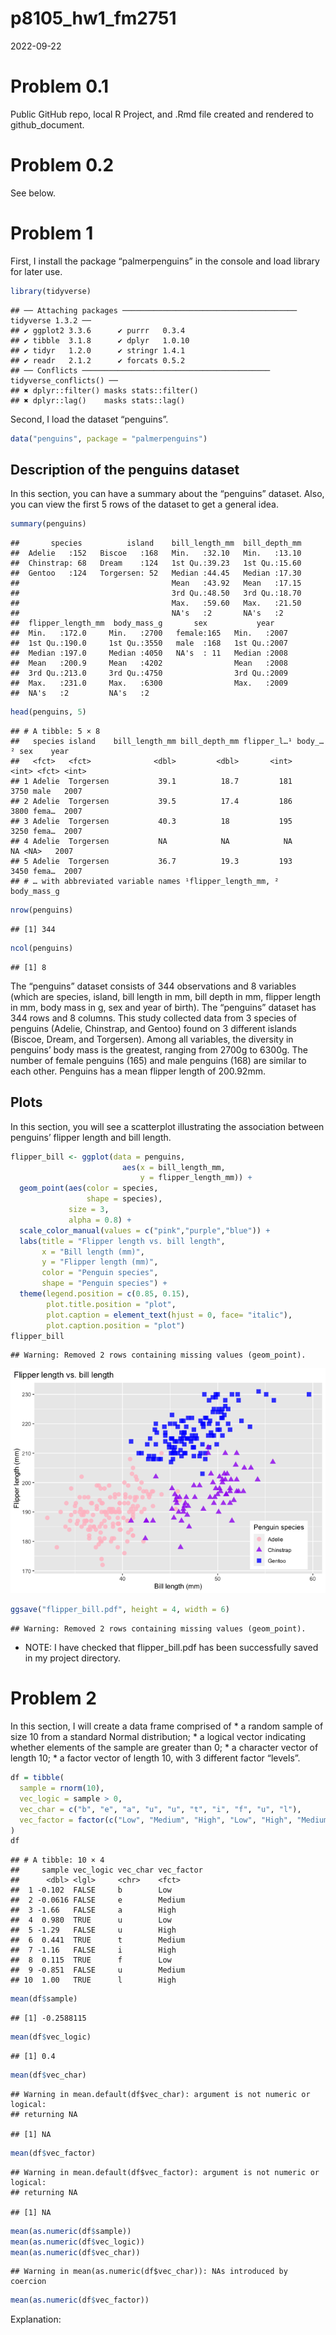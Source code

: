 p8105_hw1_fm2751
================
2022-09-22

# Problem 0.1

Public GitHub repo, local R Project, and .Rmd file created and rendered
to github_document.

# Problem 0.2

See below.

# Problem 1

First, I install the package “palmerpenguins” in the console and load
library for later use.

``` r
library(tidyverse)
```

    ## ── Attaching packages ─────────────────────────────────────── tidyverse 1.3.2 ──
    ## ✔ ggplot2 3.3.6      ✔ purrr   0.3.4 
    ## ✔ tibble  3.1.8      ✔ dplyr   1.0.10
    ## ✔ tidyr   1.2.0      ✔ stringr 1.4.1 
    ## ✔ readr   2.1.2      ✔ forcats 0.5.2 
    ## ── Conflicts ────────────────────────────────────────── tidyverse_conflicts() ──
    ## ✖ dplyr::filter() masks stats::filter()
    ## ✖ dplyr::lag()    masks stats::lag()

Second, I load the dataset “penguins”.

``` r
data("penguins", package = "palmerpenguins")
```

## Description of the penguins dataset

In this section, you can have a summary about the “penguins” dataset.
Also, you can view the first 5 rows of the dataset to get a general
idea.

``` r
summary(penguins)
```

    ##       species          island    bill_length_mm  bill_depth_mm  
    ##  Adelie   :152   Biscoe   :168   Min.   :32.10   Min.   :13.10  
    ##  Chinstrap: 68   Dream    :124   1st Qu.:39.23   1st Qu.:15.60  
    ##  Gentoo   :124   Torgersen: 52   Median :44.45   Median :17.30  
    ##                                  Mean   :43.92   Mean   :17.15  
    ##                                  3rd Qu.:48.50   3rd Qu.:18.70  
    ##                                  Max.   :59.60   Max.   :21.50  
    ##                                  NA's   :2       NA's   :2      
    ##  flipper_length_mm  body_mass_g       sex           year     
    ##  Min.   :172.0     Min.   :2700   female:165   Min.   :2007  
    ##  1st Qu.:190.0     1st Qu.:3550   male  :168   1st Qu.:2007  
    ##  Median :197.0     Median :4050   NA's  : 11   Median :2008  
    ##  Mean   :200.9     Mean   :4202                Mean   :2008  
    ##  3rd Qu.:213.0     3rd Qu.:4750                3rd Qu.:2009  
    ##  Max.   :231.0     Max.   :6300                Max.   :2009  
    ##  NA's   :2         NA's   :2

``` r
head(penguins, 5)
```

    ## # A tibble: 5 × 8
    ##   species island    bill_length_mm bill_depth_mm flipper_l…¹ body_…² sex    year
    ##   <fct>   <fct>              <dbl>         <dbl>       <int>   <int> <fct> <int>
    ## 1 Adelie  Torgersen           39.1          18.7         181    3750 male   2007
    ## 2 Adelie  Torgersen           39.5          17.4         186    3800 fema…  2007
    ## 3 Adelie  Torgersen           40.3          18           195    3250 fema…  2007
    ## 4 Adelie  Torgersen           NA            NA            NA      NA <NA>   2007
    ## 5 Adelie  Torgersen           36.7          19.3         193    3450 fema…  2007
    ## # … with abbreviated variable names ¹​flipper_length_mm, ²​body_mass_g

``` r
nrow(penguins)
```

    ## [1] 344

``` r
ncol(penguins)
```

    ## [1] 8

The “penguins” dataset consists of 344 observations and 8 variables
(which are species, island, bill length in mm, bill depth in mm, flipper
length in mm, body mass in g, sex and year of birth). The “penguins”
dataset has 344 rows and 8 columns. This study collected data from 3
species of penguins (Adelie, Chinstrap, and Gentoo) found on 3 different
islands (Biscoe, Dream, and Torgersen). Among all variables, the
diversity in penguins’ body mass is the greatest, ranging from 2700g to
6300g. The number of female penguins (165) and male penguins (168) are
similar to each other. Penguins has a mean flipper length of 200.92mm.

## Plots

In this section, you will see a scatterplot illustrating the association
between penguins’ flipper length and bill length.

``` r
flipper_bill <- ggplot(data = penguins,
                         aes(x = bill_length_mm,
                             y = flipper_length_mm)) +
  geom_point(aes(color = species, 
                 shape = species),
             size = 3,
             alpha = 0.8) +
  scale_color_manual(values = c("pink","purple","blue")) +
  labs(title = "Flipper length vs. bill length",
       x = "Bill length (mm)",
       y = "Flipper length (mm)",
       color = "Penguin species",
       shape = "Penguin species") +
  theme(legend.position = c(0.85, 0.15),
        plot.title.position = "plot",
        plot.caption = element_text(hjust = 0, face= "italic"),
        plot.caption.position = "plot")
flipper_bill
```

    ## Warning: Removed 2 rows containing missing values (geom_point).

![](p8105_hw1_fm2751_files/figure-gfm/Plot-1.png)<!-- -->

``` r
ggsave("flipper_bill.pdf", height = 4, width = 6)
```

    ## Warning: Removed 2 rows containing missing values (geom_point).

-   NOTE: I have checked that flipper_bill.pdf has been successfully
    saved in my project directory.

# Problem 2

In this section, I will create a data frame comprised of \* a random
sample of size 10 from a standard Normal distribution; \* a logical
vector indicating whether elements of the sample are greater than 0; \*
a character vector of length 10; \* a factor vector of length 10, with 3
different factor “levels”.

``` r
df = tibble(
  sample = rnorm(10),
  vec_logic = sample > 0,
  vec_char = c("b", "e", "a", "u", "u", "t", "i", "f", "u", "l"),
  vec_factor = factor(c("Low", "Medium", "High", "Low", "High", "Medium", "High", "Low", "Medium", "High"))
)
df
```

    ## # A tibble: 10 × 4
    ##     sample vec_logic vec_char vec_factor
    ##      <dbl> <lgl>     <chr>    <fct>     
    ##  1 -0.102  FALSE     b        Low       
    ##  2 -0.0616 FALSE     e        Medium    
    ##  3 -1.66   FALSE     a        High      
    ##  4  0.980  TRUE      u        Low       
    ##  5 -1.29   FALSE     u        High      
    ##  6  0.441  TRUE      t        Medium    
    ##  7 -1.16   FALSE     i        High      
    ##  8  0.115  TRUE      f        Low       
    ##  9 -0.851  FALSE     u        Medium    
    ## 10  1.00   TRUE      l        High

``` r
mean(df$sample)
```

    ## [1] -0.2588115

``` r
mean(df$vec_logic)
```

    ## [1] 0.4

``` r
mean(df$vec_char)
```

    ## Warning in mean.default(df$vec_char): argument is not numeric or logical:
    ## returning NA

    ## [1] NA

``` r
mean(df$vec_factor)
```

    ## Warning in mean.default(df$vec_factor): argument is not numeric or logical:
    ## returning NA

    ## [1] NA

``` r
mean(as.numeric(df$sample))
mean(as.numeric(df$vec_logic))
mean(as.numeric(df$vec_char))
```

    ## Warning in mean(as.numeric(df$vec_char)): NAs introduced by coercion

``` r
mean(as.numeric(df$vec_factor))
```

Explanation:
